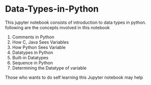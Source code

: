 # Data-Types-in-Python
This jupyter notebook consists of introduction to data types in python.
following are the concepts involved in this notebook 
1. Comments in Python
2. How C, Java Sees Variables
3. How Python Sees Variable
4. Datatypes in Python
5. Built-in Datatypes
6. Sequence in Python
7. Determining the Datatype of variable

Those who wants to do self learning this Jupyter notebook may help
